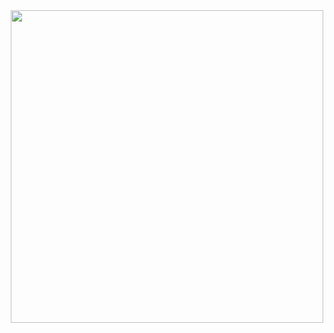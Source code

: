 <div id="header" align="center">
  <img src="https://media.tenor.com/CzdMW7wnLn8AAAAC/coding.gif" width="500"/>
</div>
